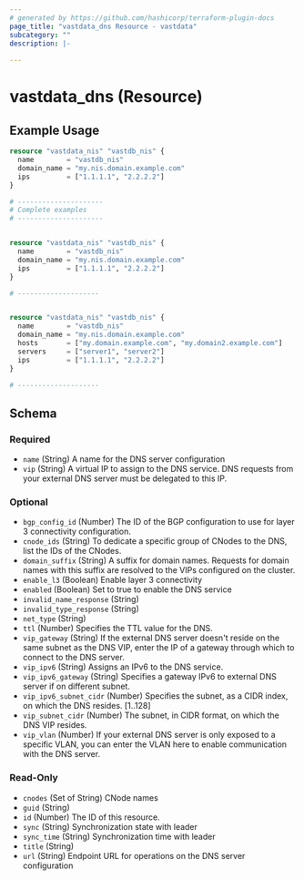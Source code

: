 ```yaml
---
# generated by https://github.com/hashicorp/terraform-plugin-docs
page_title: "vastdata_dns Resource - vastdata"
subcategory: ""
description: |-
  
---
```


# vastdata_dns (Resource)



## Example Usage

```terraform
resource "vastdata_nis" "vastdb_nis" {
  name        = "vastdb_nis"
  domain_name = "my.nis.domain.example.com"
  ips         = ["1.1.1.1", "2.2.2.2"]
}

# ---------------------
# Complete examples
# ---------------------


resource "vastdata_nis" "vastdb_nis" {
  name        = "vastdb_nis"
  domain_name = "my.nis.domain.example.com"
  ips         = ["1.1.1.1", "2.2.2.2"]
}

# --------------------


resource "vastdata_nis" "vastdb_nis" {
  name        = "vastdb_nis"
  domain_name = "my.nis.domain.example.com"
  hosts       = ["my.domain.example.com", "my.domain2.example.com"]
  servers     = ["server1", "server2"]
  ips         = ["1.1.1.1", "2.2.2.2"]
}

# --------------------
```

<!-- schema generated by tfplugindocs -->
## Schema

### Required

- `name` (String) A name for the DNS server configuration
- `vip` (String) A virtual IP to assign to the DNS service. DNS requests from your external DNS server must be delegated to this IP.

### Optional

- `bgp_config_id` (Number) The ID of the BGP configuration to use for layer 3 connectivity configuration.
- `cnode_ids` (String) To dedicate a specific group of CNodes to the DNS, list the IDs of the CNodes.
- `domain_suffix` (String) A suffix for domain names. Requests for domain names with this suffix are resolved to the VIPs configured on the cluster.
- `enable_l3` (Boolean) Enable layer 3 connectivity
- `enabled` (Boolean) Set to true to enable the DNS service
- `invalid_name_response` (String)
- `invalid_type_response` (String)
- `net_type` (String)
- `ttl` (Number) Specifies  the TTL value for the DNS.
- `vip_gateway` (String) If the external DNS server doesn't reside on the same subnet as the DNS VIP, enter the IP of a gateway through which to connect to the DNS server.
- `vip_ipv6` (String) Assigns an IPv6 to the DNS service.
- `vip_ipv6_gateway` (String) Specifies a gateway IPv6 to external DNS server if on different subnet.
- `vip_ipv6_subnet_cidr` (Number) Specifies the subnet, as a CIDR index, on which the DNS resides. [1..128]
- `vip_subnet_cidr` (Number) The subnet, in CIDR format, on which the DNS VIP resides.
- `vip_vlan` (Number) If your external DNS server is only exposed to a specific VLAN, you can enter the VLAN here to enable communication with the DNS server.

### Read-Only

- `cnodes` (Set of String) CNode names
- `guid` (String)
- `id` (Number) The ID of this resource.
- `sync` (String) Synchronization state with leader
- `sync_time` (String) Synchronization time with leader
- `title` (String)
- `url` (String) Endpoint URL for operations on the DNS server configuration

